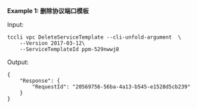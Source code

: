 **Example 1: 删除协议端口模板**



Input: 

```
tccli vpc DeleteServiceTemplate --cli-unfold-argument  \
    --Version 2017-03-12\
    --ServiceTemplateId ppm-529nwwj8
```

Output: 
```
{
    "Response": {
        "RequestId": "20569756-56ba-4a13-b545-e1528d5cb239"
    }
}
```


